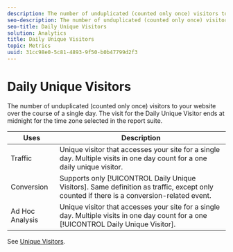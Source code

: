 ```yaml
---
description: The number of unduplicated (counted only once) visitors to your website over the course of a single day. The visit for the Daily Unique Visitor ends at midnight for the time zone selected in the report suite.
seo-description: The number of unduplicated (counted only once) visitors to your website over the course of a single day. The visit for the Daily Unique Visitor ends at midnight for the time zone selected in the report suite.
seo-title: Daily Unique Visitors
solution: Analytics
title: Daily Unique Visitors
topic: Metrics
uuid: 31cc98e0-5c81-4893-9f50-b0b47799d2f3
---
```


# Daily Unique Visitors

The number of unduplicated (counted only once) visitors to your website over the course of a single day. The visit for the Daily Unique Visitor ends at midnight for the time zone selected in the report suite.

|  Uses  | Description  |
|---|---|
|  Traffic  | Unique visitor that accesses your site for a single day. Multiple visits in one day count for a one daily unique visitor.  |
|  Conversion  |Supports only [!UICONTROL Daily Unique Visitors]. Same definition as traffic, except only counted if there is a conversion-related event.  |
|  Ad Hoc Analysis  |Unique visitor that accesses your site for a single day. Multiple visits in one day count for a one [!UICONTROL Daily Unique Visitor].  |

See [Unique Visitors](/help/components/c-variables/c-metrics/metrics-unique-visitors.md). 
